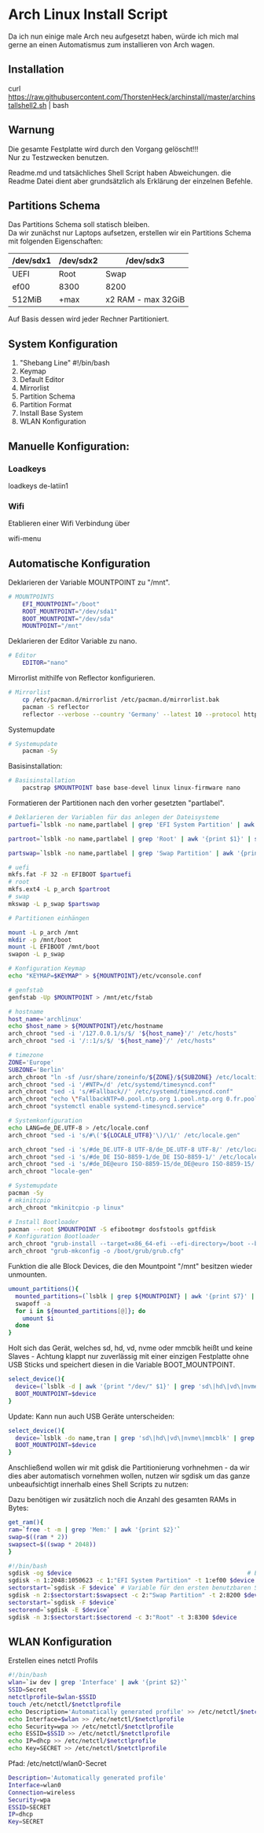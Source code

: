 # Arch Linux Install Script

Da ich nun einige male Arch neu aufgesetzt haben, würde ich mich mal gerne an einen Automatismus zum installieren von Arch wagen.  

## Installation

curl https://raw.githubusercontent.com/ThorstenHeck/archinstall/master/archinstallshell2.sh | bash  

## Warnung

Die gesamte Festplatte wird durch den Vorgang gelöscht!!!  
Nur zu Testzwecken benutzen.   

Readme.md und tatsächliches Shell Script haben Abweichungen. die Readme Datei dient aber grundsätzlich als Erklärung der einzelnen Befehle.  

## Partitions Schema

Das Partitions Schema soll statisch bleiben.  
Da wir zunächst nur Laptops aufsetzen, erstellen wir ein Partitions Schema mit folgenden Eigenschaften:  

|/dev/sdx1|/dev/sdx2|/dev/sdx3|
|----------|----------|----------|
|UEFI|Root|Swap|
|ef00|8300|8200|
|512MiB|+max|x2 RAM - max 32GiB|

Auf Basis dessen wird jeder Rechner Partitioniert.  

## System Konfiguration

1. "Shebang Line" #!/bin/bash  
2. Keymap
3. Default Editor
4. Mirrorlist
5. Partition Schema
6. Partition Format
7. Install Base System
8. WLAN Konfiguration


## Manuelle Konfiguration:  

### Loadkeys

loadkeys de-latiin1

### Wifi

Etablieren einer Wifi Verbindung über  

wifi-menu  

## Automatische Konfiguration

Deklarieren der Variable MOUNTPOINT zu "/mnt".  

```Bash
# MOUNTPOINTS
    EFI_MOUNTPOINT="/boot"
    ROOT_MOUNTPOINT="/dev/sda1"
    BOOT_MOUNTPOINT="/dev/sda"
    MOUNTPOINT="/mnt"
```
Deklarieren der Editor Variable zu nano.  
```Bash
# Editor
    EDITOR="nano"
```

Mirrorlist mithilfe von Reflector konfigurieren.  

```Bash
# Mirrorlist
    cp /etc/pacman.d/mirrorlist /etc/pacman.d/mirrorlist.bak
    pacman -S reflector
    reflector --verbose --country 'Germany' --latest 10 --protocol http --protocol https --sort rate --save /etc/pacman.d/mirrorlist
```

Systemupdate  

```Bash
# Systemupdate
    pacman -Sy
```
Basisinstallation:  
```Bash
# Basisinstallation
    pacstrap $MOUNTPOINT base base-devel linux linux-firmware nano
```

Formatieren der Partitionen nach den vorher gesetzten "partlabel".  

```Bash
# Deklarieren der Variablen für das anlegen der Dateisysteme
partuefi=`lsblk -no name,partlabel | grep 'EFI System Partition' | awk '{print $1}' | sed 's/^..//' | awk '{print "/dev/" $1}'`

partroot=`lsblk -no name,partlabel | grep 'Root' | awk '{print $1}' | sed 's/^..//' | awk '{print "/dev/" $1}'`

partswap=`lsblk -no name,partlabel | grep 'Swap Partition' | awk '{print $1}' | sed 's/^..//' | awk '{print "/dev/" $1}'`

# uefi
mkfs.fat -F 32 -n EFIBOOT $partuefi
# root
mkfs.ext4 -L p_arch $partroot
# swap
mkswap -L p_swap $partswap

# Partitionen einhängen

mount -L p_arch /mnt  
mkdir -p /mnt/boot  
mount -L EFIBOOT /mnt/boot  
swapon -L p_swap  
```

```Bash
# Konfiguration Keymap
echo "KEYMAP=$KEYMAP" > ${MOUNTPOINT}/etc/vconsole.conf

# genfstab
genfstab -Up $MOUNTPOINT > /mnt/etc/fstab 

# hostname
host_name='archlinux'
echo $host_name > ${MOUNTPOINT}/etc/hostname
arch_chroot "sed -i '/127.0.0.1/s/$/ '${host_name}'/' /etc/hosts"
arch_chroot "sed -i '/::1/s/$/ '${host_name}'/' /etc/hosts"

# timezone
ZONE='Europe'
SUBZONE='Berlin'
arch_chroot "ln -sf /usr/share/zoneinfo/${ZONE}/${SUBZONE} /etc/localtime"
arch_chroot "sed -i '/#NTP=/d' /etc/systemd/timesyncd.conf"
arch_chroot "sed -i 's/#Fallback//' /etc/systemd/timesyncd.conf"
arch_chroot "echo \"FallbackNTP=0.pool.ntp.org 1.pool.ntp.org 0.fr.pool.ntp.org\" >> /etc/systemd/timesyncd.conf"
arch_chroot "systemctl enable systemd-timesyncd.service"

# Systemkonfiguration
echo LANG=de_DE.UTF-8 > /etc/locale.conf
arch_chroot "sed -i 's/#\('${LOCALE_UTF8}'\)/\1/' /etc/locale.gen"

arch_chroot "sed -i 's/#de_DE.UTF-8 UTF-8/de_DE.UTF-8 UTF-8/' /etc/locale.gen"
arch_chroot "sed -i 's/#de_DE ISO-8859-1/de_DE ISO-8859-1/' /etc/locale.gen"
arch_chroot "sed -i 's/#de_DE@euro ISO-8859-15/de_DE@euro ISO-8859-15/' /etc/locale.gen"
arch_chroot "locale-gen"

# Systemupdate
pacman -Sy
# mkinitcpio
arch_chroot "mkinitcpio -p linux"

```

```Bash
# Install Bootloader  
pacman --root $MOUNTPOINT -S efibootmgr dosfstools gptfdisk
# Konfiguration Bootloader
arch_chroot "grub-install --target=x86_64-efi --efi-directory=/boot --bootloader-id=arch_grub --recheck --debug"
arch_chroot "grub-mkconfig -o /boot/grub/grub.cfg"

```


Funktion die alle Block Devices, die den Mountpoint "/mnt" besitzen wieder unmounten.  

```Bash
umount_partitions(){
  mounted_partitions=(`lsblk | grep ${MOUNTPOINT} | awk '{print $7}' | sort -r`)
  swapoff -a
  for i in ${mounted_partitions[@]}; do
    umount $i
  done
}
```

Holt sich das Gerät, welches sd, hd, vd, nvme oder mmcblk heißt und keine Slaves - Achtung klappt nur zuverlässig mit einer einzigen Festplatte ohne USB Sticks und speichert diesen in die Variable BOOT_MOUNTPOINT.  

```Bash
select_device(){
  device=(`lsblk -d | awk '{print "/dev/" $1}' | grep 'sd\|hd\|vd\|nvme\|mmcblk'`)
  BOOT_MOUNTPOINT=$device
}
```

Update: Kann nun auch USB Geräte unterscheiden:  

```Bash
select_device(){
  device=`lsblk -do name,tran | grep 'sd\|hd\|vd\|nvme\|mmcblk' | grep -v 'usb' | awk '{print "/dev/" $1}'`
  BOOT_MOUNTPOINT=$device
}
```

Anschließend wollen wir mit gdisk die Partitionierung vorhnehmen - da wir dies aber automatisch vornehmen wollen, nutzen wir sgdisk um das ganze unbeaufsichtigt innerhalb eines Shell Scripts zu nutzen:  

Dazu benötigen wir zusätzlich noch die Anzahl des gesamten RAMs in Bytes:  

```Bash
get_ram(){
ram=`free -t -m | grep 'Mem:' | awk '{print $2}'`
swap=$((ram * 2))
swapsect=$((swap * 2048))
} 
```

```Bash
#!/bin/bash
sgdisk -og $device                                                  # Erase all GPT and create a GPT; Convert MBR to GPT
sgdisk -n 1:2048:1050623 -c 1:"EFI System Partition" -t 1:ef00 $device  # Neue Partition von 2048 bis 1050623 (+512MiB) in ef00 für UEFI
sectorstart=`sgdisk -F $device` # Variable für den ersten benutzbaren Sektor
sgdisk -n 2:$sectorstart:$swapsect -c 2:"Swap Partition" -t 2:8200 $device # Swap Partition erstellen
sectorstart=`sgdisk -F $device`
sectorend=`sgdisk -E $device`
sgdisk -n 3:$sectorstart:$sectorend -c 3:"Root" -t 3:8300 $device
```

## WLAN Konfiguration

Erstellen eines netctl Profils  

```Bash
#!/bin/bash
wlan=`iw dev | grep 'Interface' | awk '{print $2}'`
SSID=Secret
netctlprofile=$wlan-$SSID
touch /etc/netctl/$netctlprofile
echo Description='Automatically generated profile' >> /etc/netctl/$netctlprofile
echo Interface=$wlan >> /etc/netctl/$netctlprofile
echo Security=wpa >> /etc/netctl/$netctlprofile
echo ESSID=$SSID >> /etc/netctl/$netctlprofile
echo IP=dhcp >> /etc/netctl/$netctlprofile
echo Key=SECRET >> /etc/netctl/$netctlprofile
```

Pfad: /etc/netctl/wlan0-Secret  
```Bash
Description='Automatically generated profile'
Interface=wlan0
Connection=wireless
Security=wpa
ESSID=SECRET
IP=dhcp
Key=SECRET
```
